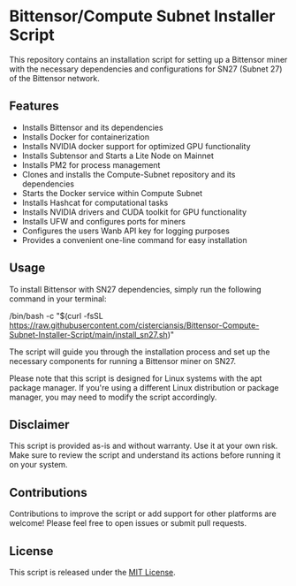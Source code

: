 # Bittensor/Compute Subnet Installer Script
This repository contains an installation script for setting up a Bittensor miner with the necessary dependencies and configurations for SN27 (Subnet 27) of the Bittensor network.

## Features

- Installs Bittensor and its dependencies
- Installs Docker for containerization
- Installs NVIDIA docker support for optimized GPU functionality
- Installs Subtensor and Starts a Lite Node on Mainnet
- Installs PM2 for process management
- Clones and installs the Compute-Subnet repository and its dependencies
- Starts the Docker service within Compute Subnet
- Installs Hashcat for computational tasks
- Installs NVIDIA drivers and CUDA toolkit for GPU functionality
- Installs UFW and configures ports for miners
- Configures the users Wanb API key for logging purposes
- Provides a convenient one-line command for easy installation

## Usage

To install Bittensor with SN27 dependencies, simply run the following command in your terminal:

/bin/bash -c "$(curl -fsSL https://raw.githubusercontent.com/cisterciansis/Bittensor-Compute-Subnet-Installer-Script/main/install_sn27.sh)"

The script will guide you through the installation process and set up the necessary components for running a Bittensor miner on SN27.

Please note that this script is designed for Linux systems with the apt package manager. If you're using a different Linux distribution or package manager, you may need to modify the script accordingly.

## Disclaimer

This script is provided as-is and without warranty. Use it at your own risk. Make sure to review the script and understand its actions before running it on your system.

## Contributions

Contributions to improve the script or add support for other platforms are welcome! Please feel free to open issues or submit pull requests.

## License

This script is released under the [MIT License](https://opensource.org/licenses/MIT).
